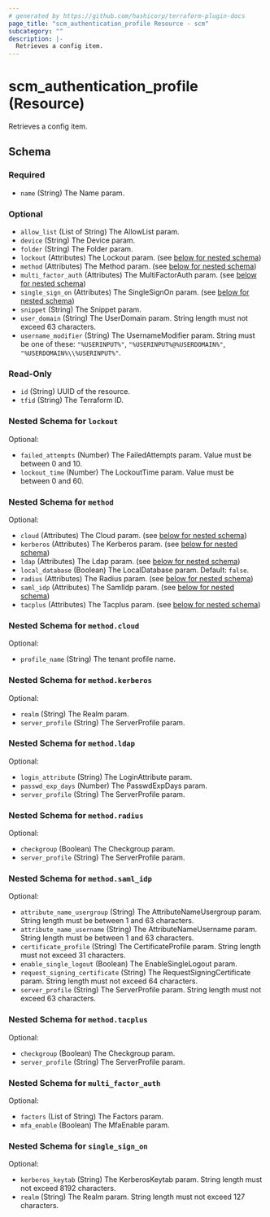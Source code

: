```yaml
---
# generated by https://github.com/hashicorp/terraform-plugin-docs
page_title: "scm_authentication_profile Resource - scm"
subcategory: ""
description: |-
  Retrieves a config item.
---
```


# scm_authentication_profile (Resource)

Retrieves a config item.



<!-- schema generated by tfplugindocs -->
## Schema

### Required

- `name` (String) The Name param.

### Optional

- `allow_list` (List of String) The AllowList param.
- `device` (String) The Device param.
- `folder` (String) The Folder param.
- `lockout` (Attributes) The Lockout param. (see [below for nested schema](#nestedatt--lockout))
- `method` (Attributes) The Method param. (see [below for nested schema](#nestedatt--method))
- `multi_factor_auth` (Attributes) The MultiFactorAuth param. (see [below for nested schema](#nestedatt--multi_factor_auth))
- `single_sign_on` (Attributes) The SingleSignOn param. (see [below for nested schema](#nestedatt--single_sign_on))
- `snippet` (String) The Snippet param.
- `user_domain` (String) The UserDomain param. String length must not exceed 63 characters.
- `username_modifier` (String) The UsernameModifier param. String must be one of these: `"%USERINPUT%"`, `"%USERINPUT%@%USERDOMAIN%"`, `"%USERDOMAIN%\\%USERINPUT%"`.

### Read-Only

- `id` (String) UUID of the resource.
- `tfid` (String) The Terraform ID.

<a id="nestedatt--lockout"></a>
### Nested Schema for `lockout`

Optional:

- `failed_attempts` (Number) The FailedAttempts param. Value must be between 0 and 10.
- `lockout_time` (Number) The LockoutTime param. Value must be between 0 and 60.


<a id="nestedatt--method"></a>
### Nested Schema for `method`

Optional:

- `cloud` (Attributes) The Cloud param. (see [below for nested schema](#nestedatt--method--cloud))
- `kerberos` (Attributes) The Kerberos param. (see [below for nested schema](#nestedatt--method--kerberos))
- `ldap` (Attributes) The Ldap param. (see [below for nested schema](#nestedatt--method--ldap))
- `local_database` (Boolean) The LocalDatabase param. Default: `false`.
- `radius` (Attributes) The Radius param. (see [below for nested schema](#nestedatt--method--radius))
- `saml_idp` (Attributes) The SamlIdp param. (see [below for nested schema](#nestedatt--method--saml_idp))
- `tacplus` (Attributes) The Tacplus param. (see [below for nested schema](#nestedatt--method--tacplus))

<a id="nestedatt--method--cloud"></a>
### Nested Schema for `method.cloud`

Optional:

- `profile_name` (String) The tenant profile name.


<a id="nestedatt--method--kerberos"></a>
### Nested Schema for `method.kerberos`

Optional:

- `realm` (String) The Realm param.
- `server_profile` (String) The ServerProfile param.


<a id="nestedatt--method--ldap"></a>
### Nested Schema for `method.ldap`

Optional:

- `login_attribute` (String) The LoginAttribute param.
- `passwd_exp_days` (Number) The PasswdExpDays param.
- `server_profile` (String) The ServerProfile param.


<a id="nestedatt--method--radius"></a>
### Nested Schema for `method.radius`

Optional:

- `checkgroup` (Boolean) The Checkgroup param.
- `server_profile` (String) The ServerProfile param.


<a id="nestedatt--method--saml_idp"></a>
### Nested Schema for `method.saml_idp`

Optional:

- `attribute_name_usergroup` (String) The AttributeNameUsergroup param. String length must be between 1 and 63 characters.
- `attribute_name_username` (String) The AttributeNameUsername param. String length must be between 1 and 63 characters.
- `certificate_profile` (String) The CertificateProfile param. String length must not exceed 31 characters.
- `enable_single_logout` (Boolean) The EnableSingleLogout param.
- `request_signing_certificate` (String) The RequestSigningCertificate param. String length must not exceed 64 characters.
- `server_profile` (String) The ServerProfile param. String length must not exceed 63 characters.


<a id="nestedatt--method--tacplus"></a>
### Nested Schema for `method.tacplus`

Optional:

- `checkgroup` (Boolean) The Checkgroup param.
- `server_profile` (String) The ServerProfile param.



<a id="nestedatt--multi_factor_auth"></a>
### Nested Schema for `multi_factor_auth`

Optional:

- `factors` (List of String) The Factors param.
- `mfa_enable` (Boolean) The MfaEnable param.


<a id="nestedatt--single_sign_on"></a>
### Nested Schema for `single_sign_on`

Optional:

- `kerberos_keytab` (String) The KerberosKeytab param. String length must not exceed 8192 characters.
- `realm` (String) The Realm param. String length must not exceed 127 characters.
